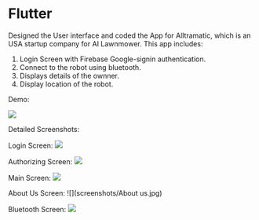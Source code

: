 # Flutter
Designed the User interface and coded the App for Alltramatic, which is an USA startup company for AI Lawnmower.
This app includes:
1. Login Screen with Firebase Google-signin authentication.
2. Connect to the robot using bluetooth.
3. Displays details of the ownner.
4. Display location of the robot.

Demo:

![](screenshots/demo.gif)

Detailed Screenshots:

Login Screen: 
![](screenshots/Login.jpg)

Authorizing Screen:
![](screenshots/auth.jpg)

Main Screen:
![](screenshots/mainScreen.jpg)

About Us Screen:
![](screenshots/About us.jpg)

Bluetooth Screen:
![](screenshots/bluetooth.jpg)
